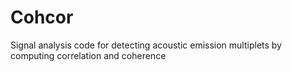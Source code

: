 # Cohcor
Signal analysis code for detecting acoustic emission multiplets by computing correlation and coherence
